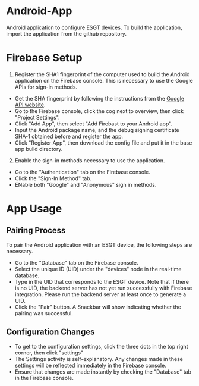 # Android-App
Android application to configure ESGT devices.
To build the application, import the application from the github repository.

# Firebase Setup
1) Register the SHA1 fingerprint of the computer used to build the Android application on the Firebase console. This is necessary to use the Google APIs for sign-in methods.
* Get the SHA fingerprint by following the instructions from the [Google API website](https://developers.google.com/android/guides/client-auth). 
* Go to the Firebase console, click the cog next to overview, then click "Project Settings". 
* Click "Add App", then select "Add Firebast to your Android app".
* Input the Android package name, and the debug signing certificate SHA-1 obtained before and register the app.
* Click "Register App", then download the config file and put it in the base app build directory.

2) Enable the sign-in methods necessary to use the application.
* Go to the "Authentication" tab on the Firebase console.
* Click the "Sign-In Method" tab.
* ENable both "Google" and "Anonymous" sign in methods.

# App Usage

## Pairing Process
To pair the Android application with an ESGT device, the following steps are necessary.
* Go to the "Database" tab on the Firebase console.
* Select the unique ID (UID) under the "devices" node in the real-time database.
* Type in the UID that corresponds to the ESGT device. Note that if there is no UID, the backend server has not yet run successfully with Firebase integration. Please run the backend server at least once to generate a UID.
* Click the "Pair" button. A Snackbar will show indicating whether the pairing was successful.

## Configuration Changes
* To get to the configuration settings, click the three dots in the top right corner, then click "settings"
* The Settings activity is self-explanatory. Any changes made in these settings will be reflected immediately in the Firebase console.
* Ensure that changes are made instantly by checking the "Database" tab in the Firebase console.
